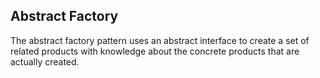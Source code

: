 ## Abstract Factory

The abstract factory pattern uses an abstract interface to create a set of related products with knowledge about the concrete products that are actually created.  
